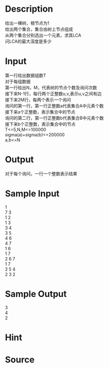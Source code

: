 
# Description

<div class="content"><div>给出一棵树，根节点为1</div>
<div>给出两个集合，集合由树上节点组成</div>
<div>从两个集合分别选出一个元素，求其LCA</div>
<div>问LCA的最大深度是多少</div>
<div></div>
<p></p></div>

# Input

<div class="content"><div>第一行给出数据组数T</div>
<div>对于每组数据</div>
<div>第一行给出N，M，代表树的节点个数及询问次数</div>
<div>接下来N-1行，每行两个正整数u,v,表示u,v之间有边</div>
<div>接下来2M行，每两个表示一个询问</div>
<div>询问的第一行，第一行正整数a代表集合A中元素个数</div>
<div>接下来a个正整数，表示集合中的节点</div>
<div>询问的第二行，第一行正整数b代表集合B中元素个数</div>
<div>接下来b个正整数，表示集合中的节点</div>
<div>T&lt;=5,N,M&lt;=100000</div>
<div>sigma(a)+sigma(b)&lt;=200000</div>
<div>a,b&lt;=N</div>
<div></div>
<div></div>
<p></p></div>

# Output

<div class="content"><div>对于每个询问，一行一个整数表示结果</div>
<div></div>
<div></div>
<div></div>
<p></p></div>

# Sample Input

<div class="content"><span class="sampledata">1<br/>
7 3<br/>
1 2<br/>
1 3<br/>
3 4<br/>
3 5<br/>
4 6<br/>
4 7<br/>
1 6<br/>
1 7<br/>
2 6 7<br/>
1 7<br/>
2 5 4<br/>
2 3 2<br/>
</span></div>

# Sample Output

<div class="content"><span class="sampledata">3<br/>
4<br/>
2</span></div>

# Hint

<div class="content"><p></p></div>

# Source

<div class="content"><p><a href="problemset.php?search="></a></p></div>

